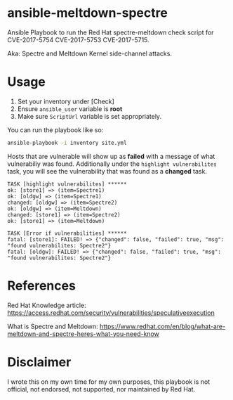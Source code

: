 # ansible-meltdown-spectre
Ansible Playbook to run the Red Hat spectre-meltdown check script for CVE-2017-5754 CVE-2017-5753 CVE-2017-5715.

Aka: Spectre and Meltdown Kernel side-channel attacks.

# Usage
1. Set your inventory under [Check]
2. Ensure `ansible_user` variable is **root**
3. Make sure `ScriptUrl` variable is set appropriately.

You can run the playbook like so:

```bash
ansible-playbook -i inventory site.yml
```

Hosts that are vulnerable will show up as **failed** with a message of what vulnerabiliy was found. Additionally under the `highlight vulnerabilites` task, you will see the vulnerability that was found as a **changed** task.

```
TASK [highlight vulnerabilites] ******
ok: [store1] => (item=Spectre1)
ok: [oldgw] => (item=Spectre1)
changed: [oldgw] => (item=Spectre2)
ok: [oldgw] => (item=Meltdown)
changed: [store1] => (item=Spectre2)
ok: [store1] => (item=Meltdown)

TASK [Error if vulnerabilities] ******
fatal: [store1]: FAILED! => {"changed": false, "failed": true, "msg": "found vulnerabilites: Spectre2"}
fatal: [oldgw]: FAILED! => {"changed": false, "failed": true, "msg": "found vulnerabilites: Spectre2"}
```

# References
Red Hat Knowledge article: https://access.redhat.com/security/vulnerabilities/speculativeexecution

What is Spectre and Meltdown: https://www.redhat.com/en/blog/what-are-meltdown-and-spectre-heres-what-you-need-know

# Disclaimer
I wrote this on my own time for my own purposes, this playbook is not official, not endorsed, not supported, nor maintained by Red Hat.
